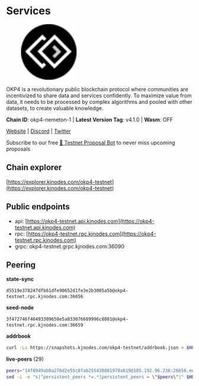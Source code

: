 # Services

<figure><img src="https://raw.githubusercontent.com/kj89/cosmos-images/main/logos/okp4.png" width="150" alt=""><figcaption></figcaption></figure>

OKP4 is a revolutionary public blockchain protocol where communities are incentivized to  share data and services confidently. To maximize value from data, it needs to be processed  by complex algorithms and pooled with other datasets, to create valuable knowledge.

**Chain ID**: okp4-nemeton-1 | **Latest Version Tag**: v4.1.0 | **Wasm**: OFF

[Website](https://okp4.network) | [Discord](https://discord.gg/okp4) | [Twitter](https://twitter.com/OKP4_Protocol)



Subscribe to our free [🤖 Testnet Proposal Bot](https://t.me/kjnodes_testnet_proposal_bot) to never miss upcoming proposals


## Chain explorer
[https://explorer.kjnodes.com/okp4-testnet](https://explorer.kjnodes.com/okp4-testnet)

## Public endpoints

* api: [https://okp4-testnet.api.kjnodes.com](https://okp4-testnet.api.kjnodes.com)
* rpc: [https://okp4-testnet.rpc.kjnodes.com](https://okp4-testnet.rpc.kjnodes.com)
* grpc: okp4-testnet.grpc.kjnodes.com:36090

## Peering

**state-sync**

```text
d5519e378247dfb61dfe90652d1fe3e2b3005a5b@okp4-testnet.rpc.kjnodes.com:36656
```

**seed-node**

```text
3f472746f46493309650e5a033076689996c8881@okp4-testnet.rpc.kjnodes.com:36659
```

**addrbook**
```bash
curl -Ls https://snapshots.kjnodes.com/okp4-testnet/addrbook.json > $HOME/.okp4d/config/addrbook.json
```

**live-peers** (29)
```bash
peers="14f8949ab0a276d2e55c8fa6255430881978a619@185.192.96.236:26656,eef77b5ae1c37f3e5809ff928c329dde906be388@65.108.133.73:21656,0521f5697fd89fc58bfbe0867525a9fe9efc12f4@65.109.154.182:38656,d5519e378247dfb61dfe90652d1fe3e2b3005a5b@65.109.68.190:36656,584871b6f75e970f5a95f9532fdc05fc91d6b447@65.109.116.204:20456,854cc8b83a48ba4394c1940b57d0f42ec013e033@38.242.251.204:26656,7dfc61d3ac9f6da7fa9f4893bc0ffa17ef8006e6@185.111.159.139:36656,ead118d7cbe51cbabf5a77b69db7255512f41023@88.208.34.134:60656,c5616b6e6a0612f8800898e8e3ced17ffd87877a@51.178.65.184:26656,8cdeb85dada114c959c36bb59ce258c65ae3a09c@88.198.242.163:36656,b0b56d944cf1cc569a1e77e0923e075bad94d755@141.95.145.41:28656,874373b78d2cd50e716aa464bf407581d9305655@94.250.201.130:27656,603828b0b21b150ece5aeee9d548a259d08348ec@65.108.224.156:26656,42fbb917fca6787bc3ab774865f4bb1ef950f114@65.108.226.26:30656,74349a1cb9479b291866debe2042de8a2e88b850@65.108.233.109:17656,d1c1b729eff9afe7dfd371f190df6282c82ccfad@65.109.89.5:31656,d1a0ff9bd7ea1ebd06bc7158f3523f5e557328be@163.172.135.127:26656,6a66a38bdd5895ec6f1ce18b3430860a30e18e02@142.132.149.118:26656,8bccab4596e8bc162763bad6597d43523e6c32f8@104.194.8.68:26656,78d923333e39e747c6a7fbfcc822ec6279990556@91.211.251.232:28656,5c2a752c9b1952dbed075c56c600c3a79b58c395@95.214.55.232:26996,8a7605d8ae4338de5b7a0d5c70244ce05e377630@85.10.200.221:26656,9928d19b7663a6fa639eb7c1ee239e671edcbdb2@5.9.147.22:26616,1e48c09a0f78070e90ed49b2e3d59f8fdc188e74@162.55.234.70:55156,fe8bd9375c43a7cc6ef27e62d56af341a62e67c9@95.217.202.49:30656,23e895e7d650f43e1f53522165607b71685f8cfa@65.108.75.107:26656,c6abcdff7b29159bf5be14f43c8e877648136468@51.159.2.19:22879,54585c522153eade8cf2ae2cfe02144d5ac9beeb@75.119.155.249:26656,9755cab2585a2794453a5b396ef13b893393366f@65.108.212.224:46673"
sed -i -e "s|^persistent_peers *=.*|persistent_peers = \"$peers\"|" $HOME/.okp4d/config/config.toml
```
